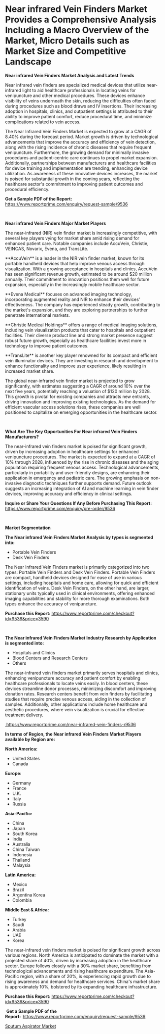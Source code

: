<p><h1>Near infrared Vein Finders Market Provides a Comprehensive Analysis Including a Macro Overview of the Market, Micro Details such as Market Size and Competitive Landscape</h1></p><p><strong>Near infrared Vein Finders Market Analysis and Latest Trends</strong></p>
<p><p>Near infrared vein finders are specialized medical devices that utilize near-infrared light to aid healthcare professionals in locating veins for venipuncture and other medical procedures. These devices enhance visibility of veins underneath the skin, reducing the difficulties often faced during procedures such as blood draws and IV insertions. Their increasing adoption in hospitals, clinics, and outpatient settings is attributed to their ability to improve patient comfort, reduce procedural time, and minimize complications related to vein access.</p><p>The Near Infrared Vein Finders Market is expected to grow at a CAGR of 8.40% during the forecast period. Market growth is driven by technological advancements that improve the accuracy and efficiency of vein detection, along with the rising incidence of chronic diseases that require frequent venipuncture. Furthermore, the growing demand for minimally invasive procedures and patient-centric care continues to propel market expansion. Additionally, partnerships between manufacturers and healthcare facilities for device training and implementation are trending, enhancing device utilization. As awareness of these innovative devices increases, the market is poised for substantial growth in the coming years, reflecting the healthcare sector's commitment to improving patient outcomes and procedural efficiency.</p></p>
<p><strong>Get a Sample PDF of the Report:&nbsp;</strong> <a href="https://www.reportprime.com/enquiry/request-sample/9536?utm_campaign=2210&utm_medium=2&utm_source=Github&utm_content=ia&utm_term=20032025&utm_id=near-infrared-vein-finders">https://www.reportprime.com/enquiry/request-sample/9536</a></p>
<p>&nbsp;</p>
<p><strong>Near infrared Vein Finders Major Market Players</strong></p>
<p><p>The near-infrared (NIR) vein finder market is increasingly competitive, with several key players vying for market share amid rising demand for enhanced patient care. Notable companies include AccuVein, Christie, VEINCAS, Novarix, Evena, and TransLite.</p><p>**AccuVein** is a leader in the NIR vein finder market, known for its portable handheld devices that help improve venous access through visualization. With a growing acceptance in hospitals and clinics, AccuVein has seen significant revenue growth, estimated to be around $20 million annually. Their commitment to innovation positions them well for future expansion, especially in the increasingly mobile healthcare sector.</p><p>**Evena Medical** focuses on advanced imaging technology, incorporating augmented reality and NIR to enhance their devices' effectiveness. The company has experienced steady growth, contributing to the market's expansion, and they are exploring partnerships to further penetrate international markets.</p><p>**Christie Medical Holdings** offers a range of medical imaging solutions, including vein visualization products that cater to hospitals and outpatient facilities. Their diverse product line and strong market presence suggest robust future growth, especially as healthcare facilities invest more in technology to improve patient outcomes.</p><p>**TransLite** is another key player renowned for its compact and efficient vein illuminator devices. They are investing in research and development to enhance functionality and improve user experience, likely resulting in increased market share.</p><p>The global near-infrared vein finder market is projected to grow significantly, with estimates suggesting a CAGR of around 10% over the next five years, potentially reaching a valuation of $120 million by 2028. This growth is pivotal for existing companies and attracts new entrants, driving innovation and improving existing technologies. As the demand for efficient vascular access solutions rises, these companies are well positioned to capitalize on emerging opportunities in the healthcare sector.</p></p>
<p>&nbsp;</p>
<p><strong>What Are The Key Opportunities For Near infrared Vein Finders Manufacturers?</strong></p>
<p><p>The near-infrared vein finders market is poised for significant growth, driven by increasing adoption in healthcare settings for enhanced venipuncture procedures. The market is expected to expand at a CAGR of 10% through 2028, influenced by the rise in chronic diseases and the aging population requiring frequent venous access. Technological advancements, particularly in portability and user-friendly designs, are enhancing their application in emergency and pediatric care. The growing emphasis on non-invasive diagnostic techniques further supports demand. Future outlook suggests an increasing integration of AI and machine learning in vein finder devices, improving accuracy and efficiency in clinical settings.</p></p>
<p><strong>Inquire or Share Your Questions If Any Before Purchasing This Report:</strong> <a href="https://www.reportprime.com/enquiry/pre-order/9536?utm_campaign=2210&utm_medium=2&utm_source=Github&utm_content=ia&utm_term=20032025&utm_id=near-infrared-vein-finders">https://www.reportprime.com/enquiry/pre-order/9536</a></p>
<p>&nbsp;</p>
<p><strong>Market Segmentation</strong></p>
<p><strong>The Near infrared Vein Finders Market Analysis by types is segmented into:</strong></p>
<p><ul><li>Portable Vein Finders</li><li>Desk Vein Finders</li></ul></p>
<p><p>The Near Infrared Vein Finders market is primarily categorized into two types: Portable Vein Finders and Desk Vein Finders. Portable Vein Finders are compact, handheld devices designed for ease of use in various settings, including hospitals and home care, allowing for quick and efficient identification of veins. Desk Vein Finders, on the other hand, are larger, stationary units typically used in clinical environments, offering enhanced imaging capabilities and stability for more thorough examinations. Both types enhance the accuracy of venipuncture.</p></p>
<p><strong>Purchase this Report:&nbsp;</strong><a href="https://www.reportprime.com/checkout?id=9536&price=3590&utm_campaign=2210&utm_medium=2&utm_source=Github&utm_content=ia&utm_term=20032025&utm_id=near-infrared-vein-finders">https://www.reportprime.com/checkout?id=9536&price=3590</a></p>
<p>&nbsp;</p>
<p><strong>The Near infrared Vein Finders Market Industry Research by Application is segmented into:</strong></p>
<p><ul><li>Hospitals and Clinics</li><li>Blood Centers and Research Centers</li><li>Others</li></ul></p>
<p><p>The near-infrared vein finders market primarily serves hospitals and clinics, enhancing venipuncture accuracy and patient comfort by enabling healthcare professionals to locate veins easily. In blood centers, these devices streamline donor processes, minimizing discomfort and improving donation rates. Research centers benefit from vein finders by facilitating studies that require precise venous access, aiding in the collection of samples. Additionally, other applications include home healthcare and aesthetic procedures, where vein visualization is crucial for effective treatment delivery.</p></p>
<p><a href="https://www.reportprime.com/near-infrared-vein-finders-r9536?utm_campaign=2210&utm_medium=2&utm_source=Github&utm_content=ia&utm_term=20032025&utm_id=near-infrared-vein-finders">&nbsp;https://www.reportprime.com/near-infrared-vein-finders-r9536</a></p>
<p><strong>In terms of Region, the Near infrared Vein Finders Market Players available by Region are:</strong></p>
<p>
    <p> <strong> North America: </strong>
        <ul>
            <li>United States</li>
            <li>Canada</li>
        </ul>
        </p> 
    <p> <strong> Europe: </strong>
        <ul>
            <li>Germany</li>
            <li>France</li>
            <li>U.K.</li>
            <li>Italy</li>
            <li>Russia</li>
        </ul>
        </p> 
    <p> <strong> Asia-Pacific: </strong>
        <ul>
            <li>China</li>
            <li>Japan</li>
            <li>South Korea</li>
            <li>India</li>
            <li>Australia</li>
            <li>China Taiwan</li>
            <li>Indonesia</li>
            <li>Thailand</li>
            <li>Malaysia</li>
        </ul>
        </p> 
    <p> <strong> Latin America: </strong>
        <ul>
            <li>Mexico</li>
            <li>Brazil</li>
            <li>Argentina Korea</li>
            <li>Colombia</li>
        </ul>
        </p> 
    <p> <strong> Middle East & Africa: </strong>
        <ul>
            <li>Turkey</li>
            <li>Saudi</li>
            <li>Arabia</li>
            <li>UAE</li>
            <li>Korea</li>
        </ul>
    </p>
    </p>
<p><p>The near-infrared vein finders market is poised for significant growth across various regions. North America is anticipated to dominate the market with a projected share of 40%, driven by increasing adoption in the healthcare sector. Europe follows closely with a 30% market share, benefiting from technological advancements and rising healthcare expenditure. The Asia-Pacific region, with a share of 20%, is experiencing rapid growth due to rising awareness and demand for healthcare services. China's market share is approximately 10%, bolstered by its expanding healthcare infrastructure.</p></p>
<p><strong>Purchase this Report: </strong><a href="https://www.reportprime.com/checkout?id=9536&price=3590&utm_campaign=2210&utm_medium=2&utm_source=Github&utm_content=ia&utm_term=20032025&utm_id=near-infrared-vein-finders">https://www.reportprime.com/checkout?id=9536&price=3590</a></p>
<p>&nbsp;<strong>Get a Sample PDF of the Report:&nbsp;&nbsp;</strong><a href="https://www.reportprime.com/enquiry/request-sample/9536?utm_campaign=2210&utm_medium=2&utm_source=Github&utm_content=ia&utm_term=20032025&utm_id=near-infrared-vein-finders">https://www.reportprime.com/enquiry/request-sample/9536</a></p>
<p><strong></strong></p>
<p><p><a href="https://github.com/NarcisoFerry/Market-Research-Report-List-1/blob/main/sputum-aspirator-market.md?utm_campaign=2210&utm_medium=2&utm_source=Github&utm_content=ia&utm_term=20032025&utm_id=near-infrared-vein-finders">Sputum Aspirator Market</a></p></p>